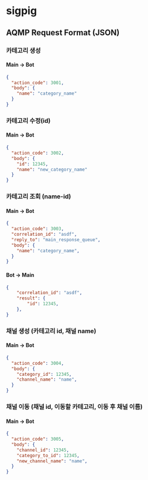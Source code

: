 # sigpig

## AQMP Request Format (JSON)

### 카테고리 생성

#### Main -> Bot

```json
{
  "action_code": 3001,
  "body": {
    "name": "category_name"
  }
}
```

### 카테고리 수정(id)

#### Main -> Bot

```json
{
  "action_code": 3002,
  "body": {
    "id": 12345,
    "name": "new_category_name"
  }
}
```


### 카테고리 조회 (name-id)

#### Main -> Bot

```json
{
  "action_code": 3003,
  "correlation_id": "asdf",
  "reply_to": "main_response_queue",
  "body": {
    "name": "category_name",
  }
}
```

#### Bot -> Main

```json
{
    "correlation_id": "asdf",
    "result": {
        "id": 12345,
    },
}
```


### 채널 생성 (카테고리 id, 채널 name)

#### Main -> Bot

```json
{
  "action_code": 3004,
  "body": {
    "category_id": 12345,
    "channel_name": "name",
  }
}
```

### 채널 이동 (채널 id, 이동할 카테고리, 이동 후 채널 이름)

#### Main -> Bot

```json
{
  "action_code": 3005,
  "body": {
    "channel_id": 12345,
    "category_to_id": 12345,
    "new_channel_name": "name",
  }
}
```


